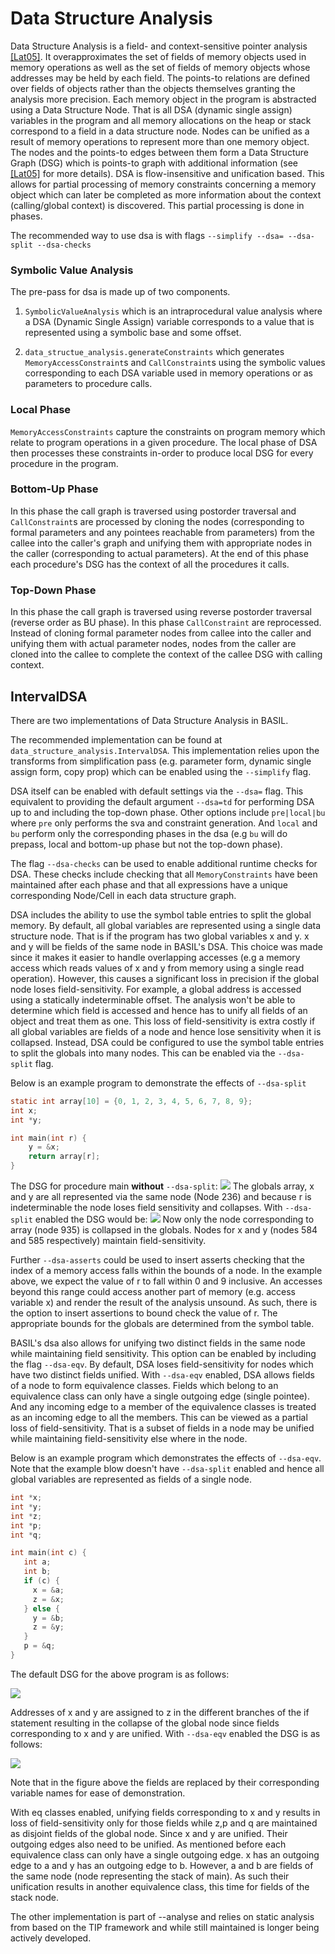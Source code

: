 
# Data Structure Analysis

Data Structure Analysis is a field- and context-sensitive pointer analysis [[Lat05]](https://llvm.org/pubs/2005-05-04-LattnerPHDThesis.pdf).
It overapproximates the set of fields of memory objects used in memory operations
as well as the set of fields of memory objects whose addresses may be held by each field.
The points-to relations are defined over fields of objects rather than the objects themselves granting
the analysis more precision.
Each memory object in the program is abstracted using a Data Structure Node.
That is all DSA (dynamic single assign) variables in the program and all memory allocations on the heap or stack
correspond to a field in a data structure node.
Nodes can be unified as a result of memory operations to represent more than one memory object.
The nodes and the points-to edges between them form a Data Structure Graph (DSG)
which is points-to graph with additional information (see [[Lat05]](https://llvm.org/pubs/2005-05-04-LattnerPHDThesis.pdf) for more details).
DSA is flow-insensitive and unification based. This allows for partial processing
of memory constraints concerning a memory object which can later be completed
as more information about the context (calling/global context) is discovered.
This partial processing is done in phases.

The recommended way to use dsa is with flags `--simplify --dsa= --dsa-split --dsa-checks`

### Symbolic Value Analysis
The pre-pass for dsa is made up of two components.
1. `SymbolicValueAnalysis` which is an
   intraprocedural value analysis where a DSA (Dynamic Single Assign) variable corresponds to a value that is represented using a
   symbolic base and some offset.

2. `data_structue_analysis.generateConstraints` which generates
   `MemoryAccessConstraint`s and `CallConstraint`s using the symbolic values corresponding to each DSA variable used in
   memory operations or as parameters to procedure calls.

### Local Phase
`MemoryAccessConstraints` capture the constraints on program memory which relate to program
operations in a given procedure. The local phase of DSA then processes these constraints
in-order to produce local DSG for every procedure in the program.

### Bottom-Up Phase
In this phase the call graph is traversed using postorder traversal and `CallConstraint`s
are processed by cloning the nodes (corresponding to
formal parameters and any pointees reachable from parameters) from the callee into the caller's graph
and unifying them with appropriate nodes in the caller (corresponding to actual parameters).
At the end of this phase each procedure's DSG has the context of all the
procedures it calls.

### Top-Down Phase
In this phase the call graph is traversed using reverse postorder traversal (reverse order as BU phase).
In this phase `CallConstraint` are reprocessed. Instead of cloning formal parameter nodes from callee into the caller
and unifying them with actual parameter nodes, nodes from the caller are cloned into the callee
to complete the context of the callee DSG with calling context.


## IntervalDSA
There are two implementations of Data Structure Analysis in BASIL.

The recommended implementation can be found at `data_structure_analysis.IntervalDSA`.
This implementation relies upon the transforms from simplification
pass (e.g. parameter form, dynamic single assign form, copy prop) which can be enabled
using the `--simplify` flag.

DSA itself can be enabled with default settings via the `--dsa=` flag. This
equivalent to providing the default argument `--dsa=td` for performing DSA up to and including
the top-down phase. Other options include `pre|local|bu` where `pre` only performs the sva and
constraint generation. And `local` and `bu` perform only the corresponding phases in the dsa
(e.g `bu` will do prepass, local and bottom-up phase but not the top-down phase).

The flag `--dsa-checks` can be used to enable additional runtime checks for DSA. These checks include 
checking that all `MemoryConstraints` have been maintained after each phase and that all expressions 
have a unique corresponding Node/Cell in each data structure graph. 

DSA includes the ability to use the symbol table entries to split the global memory.
By default, all global variables are represented using a single data structure node. That is if the program
has two global variables x and y. x and y will be fields of the same node in BASIL's DSA.
This choice was made since it makes it easier to handle overlapping accesses (e.g a memory access which reads values
of x and y from memory using a single read operation).
However, this causes a significant loss in precision if the global node loses field-sensitivity.
For example, a global address is accessed using a statically indeterminable offset.
The analysis won't be able to determine which field is accessed and hence has to unify all fields of an object
and treat them as one. This loss of field-sensitivity is extra costly if all global variables are fields of a node
and hence lose sensitivity when it is collapsed.
Instead, DSA could be configured to use the symbol table entries to split the globals into many nodes.
This can be enabled via the `--dsa-split` flag.


Below is an example program to demonstrate the effects of `--dsa-split`

```C
static int array[10] = {0, 1, 2, 3, 4, 5, 6, 7, 8, 9};
int x;
int *y;

int main(int r) {
    y = &x;
    return array[r];
}
```

The DSG for procedure main **without** `--dsa-split`:
![](../img/dsa/nosplit.png)
The globals array, x and y are all represented via the same node (Node 236) and because r is indeterminable 
the node loses field sensitivity and collapses. 
With `--dsa-split` enabled the DSG would be:
![](../img/dsa/split.png)
Now only the node corresponding to array (node 935) is collapsed in the globals. 
Nodes for x and y (nodes 584 and 585 respectively) maintain field-sensitivity.

Further `--dsa-asserts` could be used to insert asserts checking that the index of a memory 
access falls within the bounds of a node. In the example above, we expect the value of r to fall within 
0 and 9 inclusive. An accesses beyond this range could access another part of memory (e.g. access variable x)
and render the result of the analysis unsound. As such, there is the option to insert assertions 
to bound check the value of r. The appropriate bounds for the globals are 
determined from the symbol table. 

BASIL's dsa also allows for unifying two distinct fields in the same node while maintaining 
field sensitivity. This option can be enabled by including the flag `--dsa-eqv`. 
By default, DSA loses field-sensitivity for nodes which have two distinct fields unified. 
With `--dsa-eqv` enabled, DSA allows fields of a node to form equivalence classes. 
Fields which belong to an equivalence class can only have a single outgoing edge (single pointee). 
And any incoming edge to a member of the equivalence classes is treated as an incoming edge to all the members. 
This can be viewed 
as a partial loss of field-sensitivity.
That is a subset of fields in a node may be unified while maintaining field-sensitivity else where in the node.

Below is an example program which demonstrates the effects of `--dsa-eqv`. Note that 
the example blow doesn't have `--dsa-split` enabled and hence all global variables 
are represented as fields of a single node.

```C
int *x;
int *y;
int *z;
int *p;
int *q;

int main(int c) {
   int a;
   int b;
   if (c) {
     x = &a;
     z = &x;
   } else {
     y = &b;
     z = &y;
   }
   p = &q;
}
```
The default DSG for the above program is as follows:

![](../img/dsa/noeq.png)

Addresses of x and y are assigned to z in the different branches of the if statement 
resulting in the collapse of the global node since fields corresponding to x and y are unified. 
With `--dsa-eqv` enabled the DSG is as follows:

![](../img/dsa/eq.png)

Note that in the figure above the fields are replaced by their corresponding variable names
for ease of demonstration. 

With eq classes enabled, unifying fields corresponding to x and y results in loss of field-sensitivity 
only for those fields while z,p and q are maintained as disjoint fields of the global node.
Since x and y are unified. Their outgoing edges also need to be unified. As mentioned before 
each equivalence class can only have a single outgoing edge. x has an outgoing edge to a and 
y has an outgoing edge to b. However, a and b are fields of the same node (node representing the stack of main).
As such their unification results in another equivalence class, this time for fields of 
the stack node.


The other implementation is part of --analyse and relies on static analysis from based on the TIP framework
and while still maintained is longer being actively developed.

